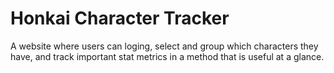 # Honkai Character Tracker
 A website where users can loging, select and group which characters they have, and track important stat metrics in a method that is useful at a glance.
